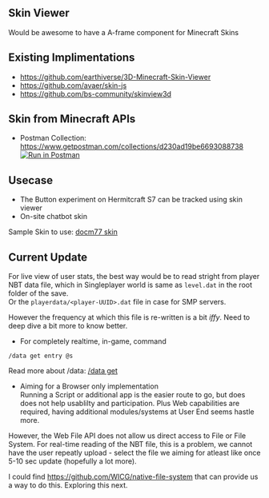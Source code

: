 ## Skin Viewer
Would be awesome to have a A-frame component for Minecraft Skins


## Existing Implimentations
* https://github.com/earthiverse/3D-Minecraft-Skin-Viewer
* https://github.com/avaer/skin-js
* https://github.com/bs-community/skinview3d



## Skin from Minecraft APIs
* Postman Collection: https://www.getpostman.com/collections/d230ad19be6693088738    
[![Run in Postman](https://run.pstmn.io/button.svg)](https://app.getpostman.com/run-collection/d230ad19be6693088738)


## Usecase
* The Button experiment on Hermitcraft S7 can be tracked using skin viewer
* On-site chatbot skin 

Sample Skin to use: [docm77 skin](http://textures.minecraft.net/texture/11474ce87cd6bfddaeec6b3ef58bb5e3fafb483c0bcd3adb14620866b93e2a4)


## Current Update
For live view of user stats, the best way would be to read stright from player NBT data file, which in Singleplayer world is same as `level.dat` in the root folder of the save.   
Or the `playerdata/<player-UUID>.dat` file in case for SMP servers.

However the frequency at which this file is re-written is a bit *iffy*. Need to deep dive a bit more to know better.


* For completely realtime, in-game, command
  
```
/data get entry @s
```

Read more about /data: [/data get](https://minecraft.gamepedia.com/Commands/data#get)


* Aiming for a Browser only implementation   
Running a Script or additional app is the easier route to go, but does does not help usablilty and participation. Plus Web capabilities are required, having additional modules/systems at User End seems hastle more.

However, the Web File API does not allow us direct access to File or File System. For real-time reading of the NBT file, this is a problem, we cannot have the user repeatly upload - select the file we aiming for atleast like once 5-10 sec update (hopefully a lot more).


I could find https://github.com/WICG/native-file-system that can provide us a way to do this. Exploring this next.


